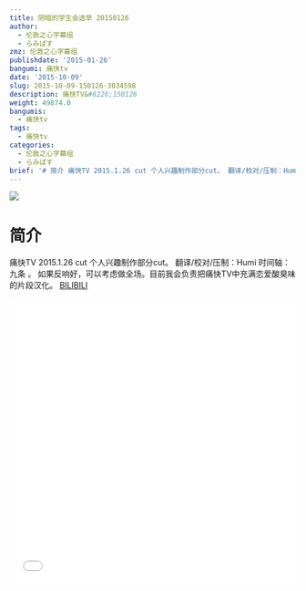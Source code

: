 ```yaml
---
title: 阴暗的学生会选举 20150126
author:
  - 伦敦之心字幕组
  - らみぱす
zmz: 伦敦之心字幕组
publishdate: '2015-01-26'
bangumi: 痛快tv
date: '2015-10-09'
slug: 2015-10-09-150126-3034598
description: 痛快TV&#8226;150126
weight: 49874.0
bangumis:
  - 痛快tv
tags:
  - 痛快tv
categories:
  - 伦敦之心字幕组
  - らみぱす
brief: '# 简介 痛快TV 2015.1.26 cut 个人兴趣制作部分cut。 翻译/校对/压制：Humi 时间轴：九条 。 如果反响好，可以考虑做全场。目前我会负责把痛快TV中充满恋爱酸臭味的片段汉化。'
---
```

![](https://i.imgur.com/oAAtLRC.png)
# 简介  
痛快TV 2015.1.26 cut    个人兴趣制作部分cut。 翻译/校对/压制：Humi   时间轴：九条 。  如果反响好，可以考虑做全场。目前我会负责把痛快TV中充满恋爱酸臭味的片段汉化。 
  [BILIBILI](https://www.bilibili.com/video/av3034598/)

<div class="vcontainer">  <iframe class='video' src="//www.bilibili.com/blackboard/player.html?aid=3034598" width="100%" height="500" frameborder="0" allowfullscreen="allowfullscreen"></iframe></div>
